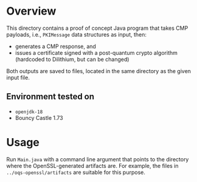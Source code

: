 # Overview
This directory contains a proof of concept Java program that takes CMP payloads, i.e., `PKIMessage` data structures
as input, then:
- generates a CMP response, and
- issues a certificate signed with a post-quantum crypto algorithm (hardcoded to Dilithium, but can be changed)

Both outputs are saved to files, located in the same directory as the given input file.

## Environment tested on
- `openjdk-18`
- Bouncy Castle 1.73


# Usage

Run `Main.java` with a command line argument that points to the directory where the OpenSSL-generated artifacts are.
For example, the files in `../oqs-openssl/artifacts` are suitable for this purpose.